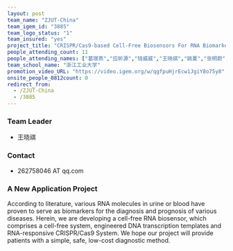 ```yaml
---
layout: post
team_name: "ZJUT-China"
team_igem_id: "3885"
team_logo_status: "1"
team_insured: "yes"
project_title: "CRISPR/Cas9-based Cell-Free Biosensors For RNA Biomarkers"
people_attending_count: 11
people_attending_names: ["葛璟燕","应昕源","钱威威","王晓祺","姚夏","张明蔚","沙廉杰","王璐","杨淳一","李雪","郑伊帆"]
team_school_name: "浙江工业大学"
promotion_video_URL: "https://video.igem.org/w/qgfpuHjrEcw1JgiY8o75y8"
onsite_people_0812count: 0
redirect_from:
  - /ZJUT-China
  - /3885
---
```



### Team Leader
* 王晓祺

### Contact
* 262758046 AT qq.com

### A New Application Project

According to literature, various RNA molecules in urine or blood have proven to serve as biomarkers for the diagnosis and prognosis of various diseases. Herein, we are developing a cell-free RNA biosensor, which comprises a cell-free system, engineered DNA transcription templates and RNA-responsive CRISPR/Cas9 System. We hope our project will provide patients with a simple, safe, low-cost diagnostic method.
